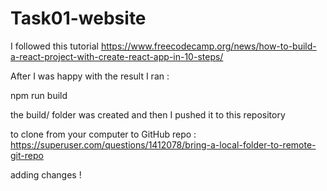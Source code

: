 # Task01-website

I followed this tutorial https://www.freecodecamp.org/news/how-to-build-a-react-project-with-create-react-app-in-10-steps/

After I was happy with the result I ran : 

npm run build

the build/ folder was created and then I pushed it to this repository 

to clone from your computer to GitHub repo : https://superuser.com/questions/1412078/bring-a-local-folder-to-remote-git-repo

adding changes !
